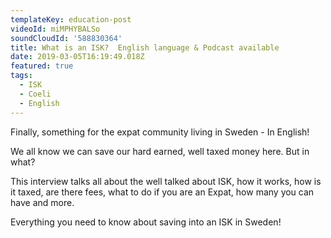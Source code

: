 ```yaml
---
templateKey: education-post
videoId: miMPHYBALSo
soundCloudId: '588830364'
title: What is an ISK?  English language & Podcast available
date: 2019-03-05T16:19:49.018Z
featured: true
tags:
  - ISK
  - Coeli
  - English
---
```

Finally, something for the expat community living in Sweden - In English!

We all know we can save our hard earned, well taxed money here. But in what? 

This interview talks all about the well talked about ISK, how it works, how is it taxed, are there fees, what to do if you are an Expat, how many you can have and more. 

Everything you need to know about saving into an ISK in Sweden!
